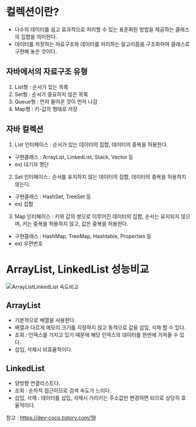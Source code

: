 # 컬렉션이란?

- 다수의 데이터를 쉽고 효과적으로 처리할 수 있는 표준화된 방법을 제공하는 클래스의 집합을 의미한다.
- 데이터를 저장하는 자료구조와 데이터를 처리하는 알고리즘을 구조화하여 클래스로 구현해 놓은 것이다.

## 자바에서의 자료구조 유형

1. List형 : 순서가 있는 목록
2. Set형 : 순서가 중요하지 않은 목록
3. Queue형 : 먼저 들어온 것이 먼저 나감
4. Map형 : 키-값의 형태로 저장

## 자바 컬렉션

1. List 인터페이스 : 순서가 있는 데이터의 집합, 데이터의 중복을 허용한다.
- 구현클래스 : ArrayList, LinkedList, Stack, Vector 등
- ex) 대기자 명단

2. Set 인터페이스 : 순서를 유지하지 않는 데이터의 집합, 데이터의 중복을 허용하지 않는다.
- 구현클래스 : HashSet, TreeSet 등
- ex) 집합

3. Map 인터페이스 : 키와 값의 쌍으로 이루어진 데이터의 집합, 순서는 유지되지 않으며, 키는 중복을 허용하지 않고, 값은 중복을 허용한다.
- 구현클래스 : HashMap, TreeMap, Hashtable, Properties 등
- ex) 우편번호


# ArrayList, LinkedList 성능비교

![ArrayListLinkedList 속도비교](https://user-images.githubusercontent.com/83864280/187054555-05d38277-e757-44a4-a6da-90e1809be3d7.png)


## ArrayList

- 기본적으로 배열을 사용한다. 
- 배열과 다르게 메모리 크기를 지정하지 않고 동적으로 값을 삽입, 삭제 할 수 있다.
- 조회 : 인덱스를 가지고 있기 때문에 해당 인덱스의 데이터를 한번에 가져올 수 있다.
- 삽입, 삭제시 비효율적이다.


## LinkedList

- 양방향 연결리스트다.
- 조회 : 순차적 접근이므로 검색 속도가 느리다.
- 삽입, 삭제 : 데이터를 삽입, 삭제시 가리키는 주소값만 변경하면 되므로 상당히 효율적이다.

참고 : https://dev-coco.tistory.com/19




